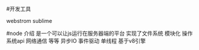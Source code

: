 #开发工具

webstrom
sublime

#node 介绍
是一个可以让js运行在服务器端的平台
实现了文件系统 模块化 操作系统api 网络通信 等等
异步IO  事件驱动  单线程  基于v8引擎
